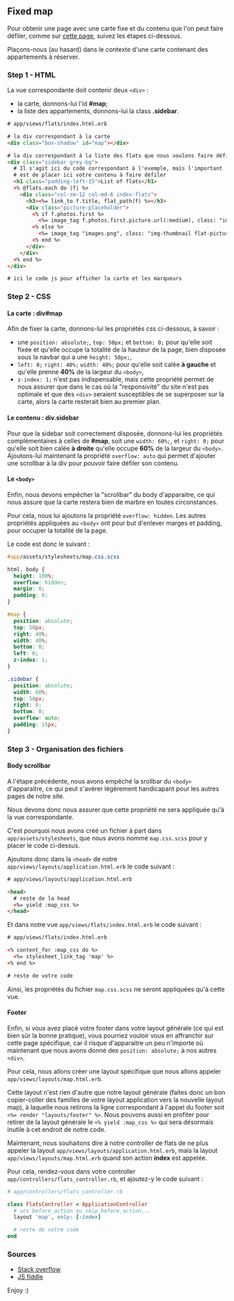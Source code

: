 ## Fixed map

Pour obtenir une page avec une carte fixe et du contenu que l'on peut faire défiler, comme sur [cette page](http://airbnbflo.herokuapp.com/flats), suivez les étapes ci-dessous.

Plaçons-nous (au hasard) dans le contexte d'une carte contenant des appartements à réserver.

### Step 1 - HTML

La vue correspondante doit contenir deux ```<div>``` :
- la carte, donnons-lui l'id **#map**;
- la liste des appartements, donnons-lui la class **.sidebar**.

```html
# app/views/flats/index.html.erb

# la div correspondant à la carte
<div class="box-shadow" id="map"></div>

# la div correspondant à la liste des flats que nous voulons faire défiler
<div class="sidebar grey-bg">
  # Il s'agit ici du code correspondant à l'exemple, mais l'important
  # est de placer ici votre contenu à faire défiler
  <h1 class="padding-left-15">List of flats</h1>
  <% @flats.each do |f| %>
    <div class="col-sm-12 col-md-6 index-flats">
      <h3><%= link_to f.title, flat_path(f) %></h3>
      <div class="picture-placeholder">
        <% if f.photos.first %>
          <%= image_tag f.photos.first.picture.url(:medium), class: "img-thumbnail"%>
        <% else %>
          <%= image_tag "images.png", class: "img-thumbnail flat-picture" %>
        <% end %>
      </div>
    </div>
  <% end %>
</div>

# ici le code js pour afficher la carte et les marqueurs
```

### Step 2 - CSS

#### La carte : **div#map**

Afin de fixer la carte, donnons-lui les propriétés css ci-dessous, à savoir :
- une ```position: absolute;```, ```top: 50px;``` et ```bottom: 0;``` pour qu'elle soit fixée et qu'elle occupe la totalité de la hauteur de la page, bien disposée sous la navbar qui a une ```height: 50px;```,
- ```left: 0;``` ```right: 40%;``` ```width: 40%;``` pour qu'elle soit calée **à gauche** et qu'elle prenne **40%** de la largeur du ```<body>```,
- ```z-index: 1;``` n'est pas indispensable, mais cette propriété permet de nous assurer que dans le cas où la "responsivité" du site n'est pas optimale et que des ```<div>``` seraient susceptibles de se superposer sur la carte, alors la carte resterait bien au premier plan.

#### Le contenu : **div.sidebar**

Pour que la sidebar soit correctement disposée, donnons-lui les propriétés complémentaires à celles de **#map**, soit une ```width: 60%;```, et ```right: 0;``` pour qu'elle soit bien calée **à droite** qu'elle occupe **60%** de la largeur du ```<body>```.
Ajoutons-lui maintenant la propriété ```overflow: auto``` qui permet d'ajouter une scrollbar à la div pour pouvoir faire défiler son contenu.

#### Le **```<body>```**

Enfin, nous devons empêcher la "scrollbar" du body d'apparaitre, ce qui nous assure que la carte restera bien de marbre en toutes circonstances.

Pour cela, nous lui ajoutons la propriété ```overflow: hidden```.
Les autres propriétés appliquées au ```<body>``` ont pour but d'enlever marges et padding, pour occuper la totalité de la page.

Le code est donc le suivant :

```css
#app/assets/stylesheets/map.css.scss

html, body {
  height: 100%;
  overflow: hidden;
  margin: 0;
  padding: 0;
}

#map {
  position: absolute;
  top: 50px;
  right: 40%;
  width: 40%;
  bottom: 0;
  left: 0;
  z-index: 1;
}

.sidebar {
  position: absolute;
  width: 60%;
  top: 50px;
  right: 0;
  bottom: 0;
  overflow: auto;
  padding: 15px;
}
```

### Step 3 - Organisation des fichiers

#### Body scrollbar

A l'étape précédente, nous avons empêché la srollbar du ```<body>``` d'apparaitre, ce qui peut s'avérer légèrement handicapant pour les autres pages de notre site.

Nous devons donc nous assurer que cette propriété ne sera appliquée qu'à la vue correspondante.

C'est pourquoi nous avons créé un fichier à part dans ```app/assets/stylesheets```, que nous avons nommé ```map.css.scss``` pour y placer le code ci-dessus.

Ajoutons donc dans la ```<head>``` de notre ```app/views/layouts/application.html.erb``` le code suivant :

```html
# app/views/layouts/application.html.erb

<head>
  # reste de la head
  <%= yield :map_css %>
</head>
```

Et dans notre vue ```app/views/flats/index.html.erb``` le code suivant :

```html
# app/views/flats/index.html.erb

<% content_for :map_css do %>
  <%= stylesheet_link_tag 'map' %>
<% end %>

# reste de votre code

```

Ainsi, les propriétés du fichier ```map.css.scss``` ne seront appliquées qu'à cette vue.

#### Footer

Enfin, si vous avez placé votre footer dans votre layout générale (ce qui est bien sûr la bonne pratique), vous pourriez vouloir vous en affranchir sur cette page spécifique, car il risque d'apparaitre un peu n'importe où maintenant que nous avons donné des ```position: absolute;``` à nos autres ```<div>```.

Pour cela, nous allons créer une layout spécifique que nous allons appeler ```app/views/layouts/map.html.erb```.

Cette layout n'est rien d'autre que notre layout générale (faites donc un bon copier-coller des familles de votre layout application vers la nouvelle layout map), à laquelle nous retirons la ligne correspondant à l'appel du footer soit ```<%= render "layouts/footer" %>```. Nous pouvons aussi en profiter pour retirer de la layout générale le ```<% yield :map_css %>``` qui sera désormais inutile à cet endroit de notre code.

Maintenant, nous souhaitons dire à notre controller de flats de ne plus appeler la layout ```app/views/layouts/application.html.erb```, mais la layout ```app/views/layouts/map.html.erb``` quand son action **index** est appelée.

Pour cela, rendez-vous dans votre controller ```app/controllers/flats_controller.rb```, et ajoutez-y le code suivant :

```ruby
# app/controllers/flats_controller.rb

class FlatsController < ApplicationController
  # vos before_action ou skip_before_action...
  layout 'map', only: [:index]

  # reste de votre code
end
```

### Sources

- [Stack overflow](http://stackoverflow.com/questions/15147378/position-google-maps-with-sidebar-on-right-and-fixed-header-on-top)
- [JS fiddle](http://jsfiddle.net/kuXYq/4/)

Enjoy :)